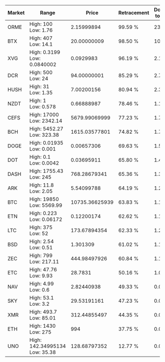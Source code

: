 | Market | Range | Price| Retracement | Doubles to 50% |
| --- | --- | --- | --- | --- |
| ORME | High: 100<br />Low: 1.76 | 2.15999894 | 99.59 % | 23.56 |
| BTX | High: 407<br />Low: 14.1 | 20.00000009 | 98.50 % | 10.53 |
| XVG | High: 0.3199<br />Low: 0.0840002 | 0.0929983 | 96.19 % | 2.17 |
| DCR | High: 500<br />Low: 24 | 94.00000001 | 85.29 % | 2.79 |
| HUSH | High: 31<br />Low: 1.35 | 7.00200156 | 80.94 % | 2.31 |
| NZDT | High: 1<br />Low: 0.578 | 0.66888987 | 78.46 % | 1.18 |
| CEFS | High: 17000<br />Low: 2342.14 | 5679.99069999 | 77.23 % | 1.70 |
| BCH | High: 5452.27<br />Low: 323.38 | 1615.03577801 | 74.82 % | 1.79 |
| DOGE | High: 0.01935<br />Low: 0.001 | 0.00657306 | 69.63 % | 1.55 |
| DOT | High: 0.1<br />Low: 0.0042 | 0.03695911 | 65.80 % | 1.41 |
| DASH | High: 1755.43<br />Low: 245 | 768.28679341 | 65.36 % | 1.30 |
| ARK | High: 11.8<br />Low: 2.05 | 5.54099788 | 64.19 % | 1.25 |
| BTC | High: 19850<br />Low: 5569.99 | 10735.36625939 | 63.83 % | 1.18 |
| ETN | High: 0.223<br />Low: 0.06172 | 0.12200174 | 62.62 % | 1.17 |
| LTC | High: 375<br />Low: 52 | 173.67894354 | 62.33 % | 1.23 |
| BSD | High: 2.54<br />Low: 0.51 | 1.301309 | 61.02 % | 1.17 |
| ZEC | High: 799<br />Low: 217.11 | 444.98497926 | 60.84 % | 1.14 |
| ETC | High: 47.76<br />Low: 9.93 | 28.7831 | 50.16 % | 1.00 |
| NAV | High: 4.99<br />Low: 0.6 | 2.82440938 | 49.33 % | 0.00 |
| SKY | High: 53.1<br />Low: 3.2 | 29.53191161 | 47.23 % | 0.00 |
| XMR | High: 493.7<br />Low: 85.01 | 312.44855497 | 44.35 % | 0.00 |
| ETH | High: 1430<br />Low: 275 | 994 | 37.75 % | 0.00 |
| UNO | High: 142.34995134<br />Low: 35.38 | 128.68797352 | 12.77 % | 0.00 |
